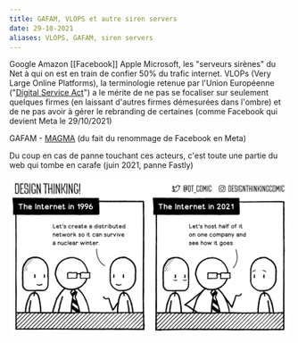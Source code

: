 ```yaml
---
title: GAFAM, VLOPS et autre siren servers
date: 29-10-2021
aliases: VLOPS, GAFAM, siren servers
---
```


Google Amazon [[Facebook]] Apple Microsoft, les "serveurs sirènes" du Net à qui on est en train de confier 50% du trafic internet. 
VLOPs (Very Large Online Platforms), la terminologie retenue par l'Union Européenne ("[Digital Service Act](https://ec.europa.eu/info/strategy/priorities-2019-2024/europe-fit-digital-age/digital-services-act-ensuring-safe-and-accountable-online-environment_en)") a le mérite de ne pas se focaliser sur seulement quelques firmes (en laissant d'autres firmes démesurées dans l'ombre) et de ne pas avoir à gérer le rebranding de certaines (comme Facebook qui devient Meta le 29/10/2021)

GAFAM - [MAGMA](https://people.well.com/conf/inkwell.vue/topics/516/State-of-the-World-2022-page02.html#post30) (du fait du renommage de Facebook en Meta)

Du coup en cas de panne touchant ces acteurs, c'est toute une partie du web qui tombe en carafe (juin 2021, panne Fastly)

![panne Fastly](images/fastly.jpg)

